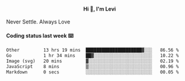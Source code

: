 <h4 style="text-align: center;">Hi 👋, I'm Levi</h4>  Never Settle. Always Love
<!---<img align="right" alt="Coding" width="300" src="https://i.pinimg.com/originals/81/17/8b/81178b47a8598f0c81c4799f2cdd4057.gif"></p> --->

#### Coding status last week ⌨️

<!--START_SECTION:waka-->

```txt
Other         13 hrs 19 mins  █████████████████████▓░░░   86.56 %
Go            1 hr 34 mins    ██▓░░░░░░░░░░░░░░░░░░░░░░   10.22 %
Image (svg)   20 mins         ▓░░░░░░░░░░░░░░░░░░░░░░░░   02.19 %
JavaScript    8 mins          ▒░░░░░░░░░░░░░░░░░░░░░░░░   00.96 %
Markdown      0 secs          ░░░░░░░░░░░░░░░░░░░░░░░░░   00.05 %
```

<!--END_SECTION:waka-->
